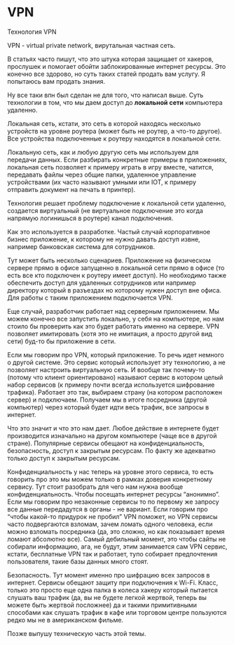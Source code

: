 # VPN

Технология VPN

VPN - virtual private network, вирутальная частная сеть.

В статьях часто пишут, что это штука которая защищает от хакеров, прослушек и помогает обойти заблокированные интернет ресурсы. Это конечно все здорово, но суть таких статей продать вам услугу. Я попытаюсь вам продать знания.

Ну все таки впн был сделан не для того, что написал выше. Суть технологии в том, что мы даем доступ до **локальной сети** компьютера удаленно.

Локальная сеть, кстати, это сеть в которой находясь несколько устройств на уровне роутера (может быть не роутер, а что-то другое). Все устройства подключенные к роутеру находятся в локальной сети.

Локальную сеть, как и любую другую сеть мы используем для передачи данных. Если разбирать конкретные примеры в приложениях, локальная сеть позволяет к примеру играть в игру вместе, чатится, передавать файлы через общие папки, удаленное управление устройствами (их часто называют умными или IOT, к примеру отправить документ на печать в принтер).

Технология решает проблему подключение к локальной сети удаленно, создается виртуальный (не виртуальное подключение это когда напрямую логинишься в роутере) канал подключения.

Как это используется в разработке. Частый случай корпоративное бизнес приложение, к которому не нужно давать доступ извне, например банковская система для сотрудников.

Тут может быть несколько сценариев. Приложение на физическом сервере прямо в офисе запущенно в локальной сети прямо в офисе (то есть все кто подключен к роутеру имеет доступ). Но необходимо также обеспечить доступ для удаленных сотрудников или например директору который в разъездах но которому нужен доступ вне офиса. Для работы с таким приложением подключается VPN.

Еще случай, разработчик работает над серверным приложением. Мы можем конечно все запустить локально, у себя на компьютере, но нам стоило бы проверить как это будет работать именно на сервере. VPN позволяет имитировать (хотя это не имитация, а просто другой вид сети) буд-то бы приложение в сети.

Если мы говорим про VPN, который приложение. То речь идет немного о другой системе. Это сервис который использует эту технологию, а не позволяет настроить виртуальную сеть. И вообще так почему-то (потому что клиент ориентировано) называют сервис в котором целый набор сервисов (к примеру почти всегда используется шифрование трафика). Работает это так, выбираем страну (на котором расположен сервер) и подключаем. Получаем мы в итоге посредника (другой компьютер) через который будет идти весь трафик, все запросы в интернет.

Что это значит и что это нам дает. Любое действие в интернете будет производится изначально на другом компьютере (чаще все в другой стране). Популярные сервисы обещают на конфиденциальность, безопасность, доступ к закрытым ресурсам. По факту же адекватно только доступ к закрытым ресурсам.

Конфиденциальность у нас теперь на уровне этого сервиса, то есть говорить про это мы можем только в рамках доверия конкретному сервису. Тут стоит разобрать для чего нам нужна вообще конфиденциальность. Чтобы посещать интернет ресурсы “анонимно”. Если мы говорим про незаконные сервисы то по первому же запросу все данные передадутся в органы - не вариант. Если говорим про “чтобы какой-то придурок не пробил” VPN поможет, но VPN сервисы часто подвергаются взломам, зачем ломать одного человека, если можно взломать посредника (да, это сложно, но как показывает время ломают абсолютно все). Самый дебильный момент, это чтобы сайты не собирали информацию, ага, не будут, этим занимается сам VPN сервис, кстати, бесплатные VPN так и работает, тупо собирает предпочтения пользователя, такие базы данных много стоят.

Безопасность. Тут момент именно про шифрацию всех запросов в интернет. Сервисы обещают защиту при подключения к Wi-Fi. Класс, только это просто еще одна палка в колеса хакеру который пытается слушать ваш трафик (да, вы не будете легкой жертвой, теперь вы можете быть жертвой посложнее) да и такими примитивными способами как слушать трафик в кафе или торговом центре пользуются редко мы не в американском фильме.

Позже выпушу техническую часть этой темы.